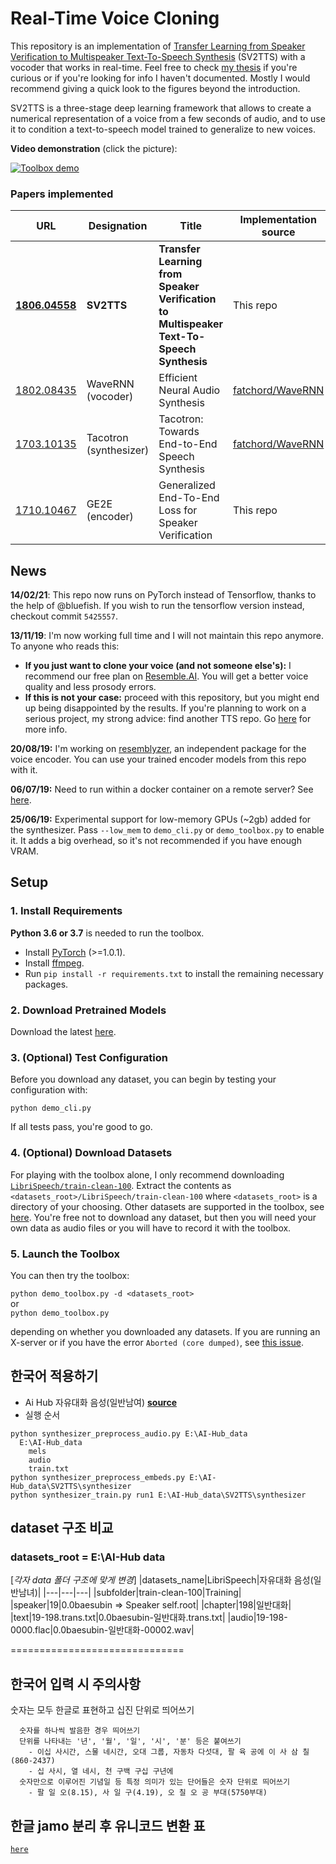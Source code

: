 # Real-Time Voice Cloning
This repository is an implementation of [Transfer Learning from Speaker Verification to
Multispeaker Text-To-Speech Synthesis](https://arxiv.org/pdf/1806.04558.pdf) (SV2TTS) with a vocoder that works in real-time. Feel free to check [my thesis](https://matheo.uliege.be/handle/2268.2/6801) if you're curious or if you're looking for info I haven't documented. Mostly I would recommend giving a quick look to the figures beyond the introduction.

SV2TTS is a three-stage deep learning framework that allows to create a numerical representation of a voice from a few seconds of audio, and to use it to condition a text-to-speech model trained to generalize to new voices.

**Video demonstration** (click the picture):

[![Toolbox demo](https://i.imgur.com/8lFUlgz.png)](https://www.youtube.com/watch?v=-O_hYhToKoA)



### Papers implemented  
| URL | Designation | Title | Implementation source |
| --- | ----------- | ----- | --------------------- |
|[**1806.04558**](https://arxiv.org/pdf/1806.04558.pdf) | **SV2TTS** | **Transfer Learning from Speaker Verification to Multispeaker Text-To-Speech Synthesis** | This repo |
|[1802.08435](https://arxiv.org/pdf/1802.08435.pdf) | WaveRNN (vocoder) | Efficient Neural Audio Synthesis | [fatchord/WaveRNN](https://github.com/fatchord/WaveRNN) |
|[1703.10135](https://arxiv.org/pdf/1703.10135.pdf) | Tacotron (synthesizer) | Tacotron: Towards End-to-End Speech Synthesis | [fatchord/WaveRNN](https://github.com/fatchord/WaveRNN)
|[1710.10467](https://arxiv.org/pdf/1710.10467.pdf) | GE2E (encoder)| Generalized End-To-End Loss for Speaker Verification | This repo |

## News
**14/02/21**: This repo now runs on PyTorch instead of Tensorflow, thanks to the help of @bluefish. If you wish to run the tensorflow version instead, checkout commit `5425557`.

**13/11/19**: I'm now working full time and I will not maintain this repo anymore. To anyone who reads this:
- **If you just want to clone your voice (and not someone else's):** I recommend our free plan on [Resemble.AI](https://www.resemble.ai/). You will get a better voice quality and less prosody errors.
- **If this is not your case:** proceed with this repository, but you might end up being disappointed by the results. If you're planning to work on a serious project, my strong advice: find another TTS repo. Go [here](https://github.com/CorentinJ/Real-Time-Voice-Cloning/issues/364) for more info.

**20/08/19:** I'm working on [resemblyzer](https://github.com/resemble-ai/Resemblyzer), an independent package for the voice encoder. You can use your trained encoder models from this repo with it.

**06/07/19:** Need to run within a docker container on a remote server? See [here](https://sean.lane.sh/posts/2019/07/Running-the-Real-Time-Voice-Cloning-project-in-Docker/).

**25/06/19:** Experimental support for low-memory GPUs (~2gb) added for the synthesizer. Pass `--low_mem` to `demo_cli.py` or `demo_toolbox.py` to enable it. It adds a big overhead, so it's not recommended if you have enough VRAM.


## Setup

### 1. Install Requirements

**Python 3.6 or 3.7** is needed to run the toolbox.

* Install [PyTorch](https://pytorch.org/get-started/locally/) (>=1.0.1).
* Install [ffmpeg](https://ffmpeg.org/download.html#get-packages).
* Run `pip install -r requirements.txt` to install the remaining necessary packages.

### 2. Download Pretrained Models
Download the latest [here](https://github.com/CorentinJ/Real-Time-Voice-Cloning/wiki/Pretrained-models).

### 3. (Optional) Test Configuration
Before you download any dataset, you can begin by testing your configuration with:

`python demo_cli.py`

If all tests pass, you're good to go.

### 4. (Optional) Download Datasets
For playing with the toolbox alone, I only recommend downloading [`LibriSpeech/train-clean-100`](https://www.openslr.org/resources/12/train-clean-100.tar.gz). Extract the contents as `<datasets_root>/LibriSpeech/train-clean-100` where `<datasets_root>` is a directory of your choosing. Other datasets are supported in the toolbox, see [here](https://github.com/CorentinJ/Real-Time-Voice-Cloning/wiki/Training#datasets). You're free not to download any dataset, but then you will need your own data as audio files or you will have to record it with the toolbox.

### 5. Launch the Toolbox
You can then try the toolbox:

`python demo_toolbox.py -d <datasets_root>`  
or  
`python demo_toolbox.py`  

depending on whether you downloaded any datasets. If you are running an X-server or if you have the error `Aborted (core dumped)`, see [this issue](https://github.com/CorentinJ/Real-Time-Voice-Cloning/issues/11#issuecomment-504733590).

## 한국어 적용하기
* Ai Hub 자유대화 음성(일반남여) [**source**](https://aihub.or.kr/aidata/30703)
* 실행 순서
```
python synthesizer_preprocess_audio.py E:\AI-Hub_data
  E:\AI-Hub_data
    mels
    audio
    train.txt
python synthesizer_preprocess_embeds.py E:\AI-Hub_data\SV2TTS\synthesizer
python synthesizer_train.py run1 E:\AI-Hub_data\SV2TTS\synthesizer

```

## dataset 구조 비교
### datasets_root = E:\\AI-Hub data
[*각자 data 폴더 구조에 맞게 변경*]
|datasets_name|LibriSpeech|자유대화 음성(일반남녀)|
|---|---|---|
|subfolder|train-clean-100|Training|
|speaker|19|0.0baesubin	=> Speaker self.root|
|chapter|198|일반대화|
|text|19-198.trans.txt|0.0baesubin-일반대화.trans.txt|
|audio|19-198-0000.flac|0.0baesubin-일반대화-00002.wav|

==============================

## 한국어 입력 시 주의사항
숫자는 모두 한글로 표현하고 십진 단위로 띄어쓰기
```
  숫자를 하나씩 발음한 경우 띄어쓰기
  단위를 나타내는 '년', '월', '일', '시', '분' 등은 붙여쓰기
    - 이십 사시간, 스물 네시간, 오대 그룹, 자동차 다섯대, 팔 육 공에 이 사 삼 칠(860-2437)
    - 십 사시, 열 네시, 천 구백 구십 구년에
  숫자만으로 이루어진 기념일 등 특정 의미가 있는 단어들은 숫자 단위로 띄어쓰기
    - 팔 일 오(8.15), 사 일 구(4.19), 오 칠 오 공 부대(5750부대)
```

## 한글 jamo 분리 후 유니코드 변환 표
[`here`](http://gernot-katzers-spice-pages.com/var/korean_hangul_unicode.html)